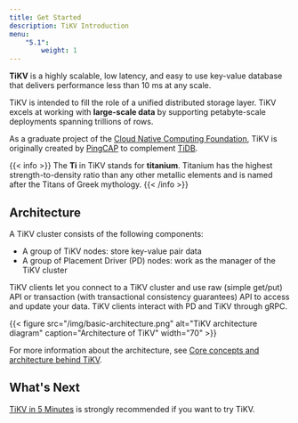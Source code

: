 ```yaml
---
title: Get Started
description: TiKV Introduction
menu:
    "5.1":
        weight: 1
---
```


**TiKV** is a highly scalable, low latency, and easy to use key-value database that delivers performance less than 10 ms at any scale.

TiKV is intended to fill the role of a unified distributed storage layer. TiKV excels at working with **large-scale data** by supporting petabyte-scale deployments spanning trillions of rows.

As a graduate project of the [Cloud Native Computing Foundation](https://www.cncf.io/), TiKV is originally created by [PingCAP](https://pingcap.com/en) to complement [TiDB](https://github.com/pingcap/tidb).

{{< info >}}
The **Ti** in TiKV stands for **titanium**. Titanium has the highest strength-to-density ratio than any other metallic elements and is named after the Titans of Greek mythology.
{{< /info >}}

## Architecture

A TiKV cluster consists of the following components:

- A group of TiKV nodes: store key-value pair data
- A group of Placement Driver (PD) nodes: work as the manager of the TiKV cluster

TiKV clients let you connect to a TiKV cluster and use raw (simple get/put) API or transaction (with transactional consistency guarantees) API to access and update your data. TiKV clients interact with PD and TiKV through gRPC.

{{< figure
    src="/img/basic-architecture.png"
    alt="TiKV architecture diagram"
    caption="Architecture of TiKV"
    width="70" >}}

For more information about the architecture, see [Core concepts and architecture behind TiKV](../../reference/architecture/overview/).

## What's Next

[TiKV in 5 Minutes](../tikv-in-5-minutes/) is strongly recommended if you want to try TiKV.